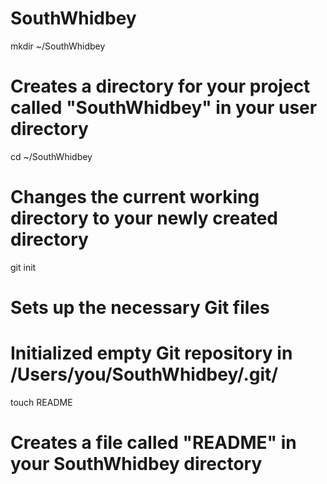 SouthWhidbey
============
mkdir ~/SouthWhidbey
# Creates a directory for your project called "SouthWhidbey" in your user directory

cd ~/SouthWhidbey
# Changes the current working directory to your newly created directory

git init
# Sets up the necessary Git files
# Initialized empty Git repository in /Users/you/SouthWhidbey/.git/

touch README
# Creates a file called "README" in your SouthWhidbey directory

